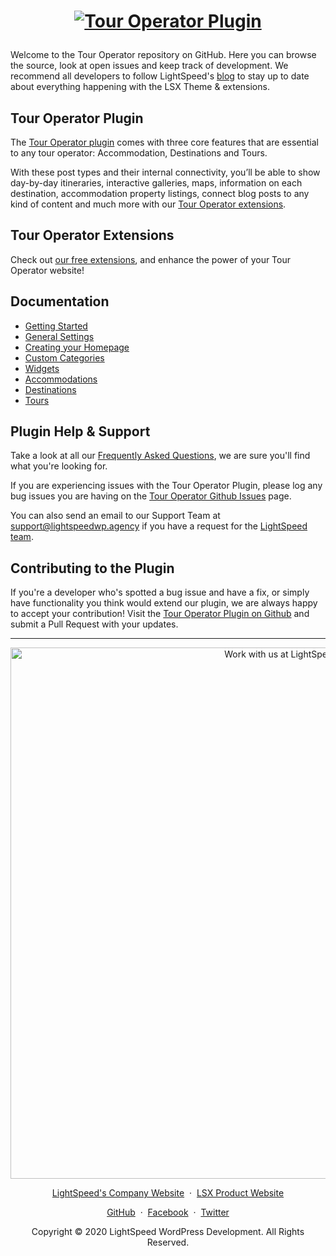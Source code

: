 <h1 align="center"><p align="center"><a target="_blank" href="https://www.lsdev.biz/lsx/extensions/tour-operator/"><img src="https://www.lsdev.biz/lsx/wp-content/uploads/2020/09/tour-operator-banner-1544x500-1.png" alt="Tour Operator Plugin"></a></h1>
</h1>

Welcome to the Tour Operator repository on GitHub. Here you can browse the source, look at open issues and keep track of development. We recommend all developers to follow LightSpeed's [blog](https://www.lsdev.biz/tag/release-posts/) to stay up to date about everything happening with the LSX Theme & extensions.

## Tour Operator Plugin

The [Tour Operator plugin](https://www.lsdev.biz/lsx/extensions/tour-operator/) comes with three core features that are essential to any tour operator: Accommodation, Destinations and Tours. 

With these post types and their internal connectivity, you’ll be able to show day-by-day itineraries, interactive galleries, maps, information on each destination, accommodation property listings, connect blog posts to any kind of content and much more with our [Tour Operator extensions](https://www.lsdev.biz/lsx/extensions/tour-operator/#h-free-extensions).

## Tour Operator Extensions

Check out [our free extensions](https://www.lsdev.biz/lsx/extensions/tour-operator/#h-extend-lsx-tour-operator), and enhance the power of your Tour Operator website! 

## Documentation

* [Getting Started](https://www.lsdev.biz/lsx/documentation/lsx-tour-operator/getting-started-with-lsx-tour-operator/) 
* [General Settings](https://www.lsdev.biz/lsx/documentation/lsx-tour-operator/general-settings/) 
* [Creating your Homepage](https://www.lsdev.biz/lsx/documentation/lsx-theme/customizer/#homepage-settings) 
* [Custom Categories](https://www.lsdev.biz/lsx/documentation/lsx-tour-operator/custom-categories/) 
* [Widgets](https://www.lsdev.biz/lsx/documentation/lsx-tour-operator/widgets/) 
* [Accommodations](https://www.lsdev.biz/lsx/documentation/lsx-tour-operator/accommodation/) 
* [Destinations](https://www.lsdev.biz/lsx/documentation/lsx-tour-operator/destinations/) 
* [Tours](https://www.lsdev.biz/lsx/documentation/lsx-tour-operator/tours/) 

## Plugin Help & Support

Take a look at all our [Frequently Asked Questions](https://www.lsdev.biz/lsx/documentation/lsx-tour-operator/faqs/), we are sure you'll find what you're looking for.

If you are experiencing issues with the Tour Operator Plugin, please log any bug issues you are having on the [Tour Operator Github Issues](https://github.com/lightspeeddevelopment/tour-operator/issues) page.

You can also send an email to our Support Team at [support@lightspeedwp.agency](mailto:support@lightspeedwp.agency) if you have a request for the [LightSpeed team](https://www.lsdev.biz/team/).

## Contributing to the Plugin

If you're a developer who's spotted a bug issue and have a fix, or simply have functionality you think would extend our plugin, we are always happy to accept your contribution! Visit the [Tour Operator Plugin on Github](https://github.com/lightspeeddevelopment/tour-operator) and submit a Pull Request with your updates.




---
<p align="center">
  <a href="https://lightspeedwp.agency/contact/"><img src="https://lightspeedwp.agency/wp-content/uploads/2020/02/work-with-lightspeed.png" width="850" alt="Work with us at LightSpeed"></a>
</p>
<p align="center">
  <a href="https://lightspeedwp.agency/">LightSpeed's Company Website</a> &nbsp;&middot;&nbsp;
  <a href="https://www.lsdev.biz/lsx/">LSX Product Website</a>
</p>
<p align="center">
  <a href="https://github.com/lightspeeddevelopment">GitHub</a> &nbsp;&middot;&nbsp;
  <a href="https://facebook.com/lightspeedwordpressdevelopment">Facebook</a> &nbsp;&middot;&nbsp;
  <a href="https://twitter.com/lightspeedwp">Twitter</a>
</p>
<p align="center">
  Copyright © 2020 LightSpeed WordPress Development. All Rights Reserved.
</p>


